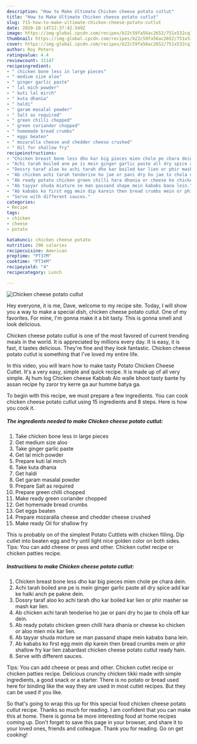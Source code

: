 ```yaml
---
description: "How to Make Ultimate Chicken cheese potato cutlut"
title: "How to Make Ultimate Chicken cheese potato cutlut"
slug: 715-how-to-make-ultimate-chicken-cheese-potato-cutlut
date: 2020-10-14T22:37:42.549Z
image: https://img-global.cpcdn.com/recipes/b22c59fa56ac2652/751x532cq70/chicken-cheese-potato-cutlut-recipe-main-photo.jpg
thumbnail: https://img-global.cpcdn.com/recipes/b22c59fa56ac2652/751x532cq70/chicken-cheese-potato-cutlut-recipe-main-photo.jpg
cover: https://img-global.cpcdn.com/recipes/b22c59fa56ac2652/751x532cq70/chicken-cheese-potato-cutlut-recipe-main-photo.jpg
author: Roy Peters
ratingvalue: 4.4
reviewcount: 31147
recipeingredient:
- " chicken bone less in large pieces"
- " medium size aloo"
- " ginger garlic paste"
- " lal mich powder"
- " kuti lal mirch"
- " kuta dhania"
- " haldi"
- " garam masalal powder"
- " Salt as required"
- " green chilli chopped"
- " green coriander chopped"
- " homemade bread crumbs"
- " eggs beaten"
- " mozaralla cheese and chedder cheese crushed"
- " Oil for shallow fry"
recipeinstructions:
- "Chicken breast bone less dho kar big pieces mien chole pe chara dein."
- "Achi tarah boiled ane pe is mein ginger garlic paste all dry spice add kar ke halki anch pe pakne dein."
- "Dossry taraf aloo ko achi tarah dho kar boiled kar lien or phir masher se mash kar lien."
- "Ab chicken achi tarah tenderise ho jae or pani dry ho jae to chola off kar dein."
- "Ab ready potato chicken green chilli hara dhania or cheese ko chicken or aloo mien mix kar lien."
- "Ab tayyar shuda mixture se man passand shape mein kababs bana lein."
- "Ab kababs ko first egg mein dip karein then bread crumbs mein or phir shallow fry kar lien zabardast chicken cheese potato cutlut ready hain."
- "Serve with different sauces."
categories:
- Recipe
tags:
- chicken
- cheese
- potato

katakunci: chicken cheese potato 
nutrition: 296 calories
recipecuisine: American
preptime: "PT37M"
cooktime: "PT34M"
recipeyield: "4"
recipecategory: Lunch

---
```



![Chicken cheese potato cutlut](https://img-global.cpcdn.com/recipes/b22c59fa56ac2652/751x532cq70/chicken-cheese-potato-cutlut-recipe-main-photo.jpg)

Hey everyone, it is me, Dave, welcome to my recipe site. Today, I will show you a way to make a special dish, chicken cheese potato cutlut. One of my favorites. For mine, I'm gonna make it a bit tasty. This is gonna smell and look delicious.

Chicken cheese potato cutlut is one of the most favored of current trending meals in the world. It is appreciated by millions every day. It is easy, it is fast, it tastes delicious. They're fine and they look fantastic. Chicken cheese potato cutlut is something that I've loved my entire life.

In this video, you will learn how to make tasty Potato Chicken Cheese Cutlet. It&#39;s a very easy, simple and quick recipe. It is made up of all very simple. Aj hum log Chicken cheese Kabbab Alo walle bhoot tasty bante hy assan recipe hy zaror try kerre ga aur humme batya ga.


To begin with this recipe, we must prepare a few ingredients. You can cook chicken cheese potato cutlut using 15 ingredients and 8 steps. Here is how you cook it.

<!--inarticleads1-->

##### The ingredients needed to make Chicken cheese potato cutlut:

1. Take  chicken bone less in large pieces
1. Get  medium size aloo
1. Take  ginger garlic paste
1. Get  lal mich powder
1. Prepare  kuti lal mirch
1. Take  kuta dhania
1. Get  haldi
1. Get  garam masalal powder
1. Prepare  Salt as required
1. Prepare  green chilli chopped
1. Make ready  green coriander chopped
1. Get  homemade bread crumbs
1. Get  eggs beaten
1. Prepare  mozaralla cheese and chedder cheese crushed
1. Make ready  Oil for shallow fry


This is probably on of the simplest Potato Cuttlets with chicken filling. Dip cutlet into beaten egg and fry until light nice golden color on both sides. Tips: You can add cheese or peas and other. Chicken cutlet recipe or chicken patties recipe. 

<!--inarticleads2-->

##### Instructions to make Chicken cheese potato cutlut:

1. Chicken breast bone less dho kar big pieces mien chole pe chara dein.
1. Achi tarah boiled ane pe is mein ginger garlic paste all dry spice add kar ke halki anch pe pakne dein.
1. Dossry taraf aloo ko achi tarah dho kar boiled kar lien or phir masher se mash kar lien.
1. Ab chicken achi tarah tenderise ho jae or pani dry ho jae to chola off kar dein.
1. Ab ready potato chicken green chilli hara dhania or cheese ko chicken or aloo mien mix kar lien.
1. Ab tayyar shuda mixture se man passand shape mein kababs bana lein.
1. Ab kababs ko first egg mein dip karein then bread crumbs mein or phir shallow fry kar lien zabardast chicken cheese potato cutlut ready hain.
1. Serve with different sauces.


Tips: You can add cheese or peas and other. Chicken cutlet recipe or chicken patties recipe. Delicious crunchy chicken tikki made with simple ingredients, a good snack or a starter. There is no potato or bread used here for binding like the way they are used in most cutlet recipes. But they can be used if you like. 

So that's going to wrap this up for this special food chicken cheese potato cutlut recipe. Thanks so much for reading. I am confident that you can make this at home. There is gonna be more interesting food at home recipes coming up. Don't forget to save this page in your browser, and share it to your loved ones, friends and colleague. Thank you for reading. Go on get cooking!
